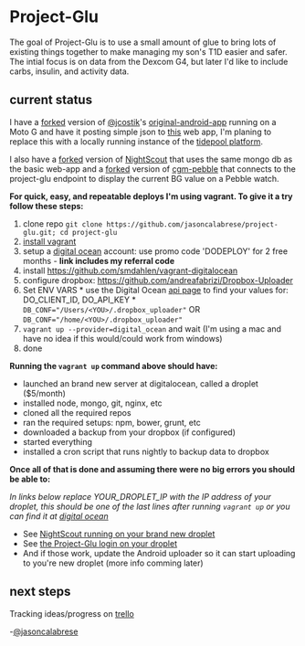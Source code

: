 Project-Glu
===========

The goal of Project-Glu is to use a small amount of glue to bring lots of existing things together to make managing my son's T1D easier and safer. The intial focus is on data from the Dexcom G4, but later I'd like to include carbs, insulin, and activity data.

current status
--------------

I have a [forked](https://github.com/jasoncalabrese/original-android-cgm) version of [@jcostik](https://twitter.com/jcostik)'s [original-android-app](https://github.com/hackingtype1/original-android-cgm) running on a Moto G and have it posting simple json to [this](https://github.com/jasoncalabrese/project-glu) web app, I'm planing to replace this with a locally running instance of the [tidepool platform](http://tidepool.org/platform/).

I also have a [forked](https://github.com/jasoncalabrese/cgm-remote-monitor) version of [NightScout](https://github.com/rnpenguin/cgm-remote-monitor) that uses the same mongo db as the basic web-app
and a [forked](https://github.com/jasoncalabrese/cgm-pebble) version of [cgm-pebble](https://github.com/hackingtype1/cgm-pebble) that connects to the project-glu endpoint to display the current BG value on a Pebble watch.

**For quick, easy, and repeatable deploys I'm using vagrant.
To give it a try follow these steps:**

  1. clone repo `git clone https://github.com/jasoncalabrese/project-glu.git; cd project-glu`
  1. [install vagrant](http://docs.vagrantup.com/v2/installation/index.html)
  1. setup a [digital ocean](https://www.digitalocean.com/?refcode=78da7dabdaf4) account: use promo code 'DODEPLOY' for 2 free months - **link includes my referral code**
  1. install https://github.com/smdahlen/vagrant-digitalocean
  1. configure dropbox: https://github.com/andreafabrizi/Dropbox-Uploader
  1. Set ENV VARS
    * use the Digital Ocean [api page](https://cloud.digitalocean.com/api_access) to find your values for: DO_CLIENT_ID, DO_API_KEY
    * `DB_CONF="/Users/<YOU>/.dropbox_uploader"` OR `DB_CONF="/home/<YOU>/.dropbox_uploader"`
  1. `vagrant up --provider=digital_ocean` and wait (I'm using a mac and have no idea if this would/could work from windows)
  1. done

**Running the `vagrant up` command above should have:**

* launched an brand new server at digitalocean, called a droplet ($5/month)
* installed node, mongo, git, nginx, etc
* cloned all the required repos
* ran the required setups: npm, bower, grunt, etc
* downloaded a backup from your dropbox (if configured)
* started everything
* installed a cron script that runs nightly to backup data to dropbox

**Once all of that is done and assuming there were no big errors you should be able to:**

_In links below replace YOUR_DROPLET_IP with the IP address of your droplet, this should be one of the last lines after running `vagrant up` or you can find it at [digital ocean](https://cloud.digitalocean.com/droplets)_

* See [NightScout running on your brand new droplet](http://YOUR_DROPLET_IP:1337)
* See [the Project-Glu login on your droplet](http://YOUR_DROPLET_IP)
* And if those work, update the Android uploader so it can start uploading to you're new droplet (more info comming later)


next steps
----------

Tracking ideas/progress on [trello](https://trello.com/b/k8dwYmAI/project-glu)

-[@jasoncalabrese](https://twitter.com/jasoncalabrese)
